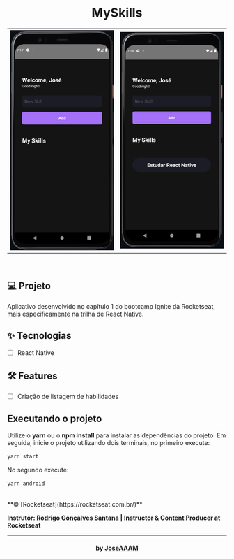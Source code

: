 <div align="center">
  <h1>MySkills</h1>
</div>

<div align="center">
<table>
  <tr>
    <th width="45%"><img src=".github/app.png" /></th>
    <th width="45%"><img src=".github/appWorking.png" /></th>
  </tr>
</table>
</div>
<br>

## 💻 Projeto

Aplicativo desenvolvido no capítulo 1 do bootcamp Ignite da Rocketseat, mais especificamente na trilha de React Native.

## ✨ Tecnologias

- [ ] React Native

## :hammer_and_wrench: Features

- [ ] Criação de listagem de habilidades

## Executando o projeto

Utilize o **yarn** ou o **npm install** para instalar as dependências do projeto.
Em seguida, inicie o projeto utilizando dois terminais, no primeiro execute:

```cl
yarn start
```

No segundo execute:

```cl
yarn android
```

<br>
**&copy; [Rocketseat](https://rocketseat.com.br/)**

**Instrutor: [Rodrigo Gonçalves Santana](https://github.com/rodrigorgtic) | Instructor & Content Producer at Rocketseat**

---

<h4 align="center">by <a href="https://github.com/JoseAAAM" target="_blank">JoseAAAM</a> </h4>
